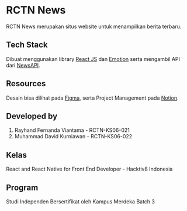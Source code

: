 # RCTN News

RCTN News merupakan situs website untuk menampilkan berita terbaru.

## Tech Stack

Dibuat menggunakan library [React JS](https://reactjs.org/) dan [Emotion](https://emotion.sh/docs/introduction) serta mengambil API dari [NewsAPI](https://newsapi.org/).

## Resources

Desain bisa dilihat pada [Figma](https://www.figma.com/file/Ps0ucPC1PYskRu0TZxxKbL/Final-Project-1?node-id=0%3A1), serta Project Management pada [Notion](https://kurniawanflix.notion.site/Final-Project-RCTN-Hacktiv8-b57a892f5b0f440395cb02d6984a5891).

## Developed by

1. Rayhand Fernanda Viantama - RCTN-KS06-021
2. Muhammad David Kurniawan - RCTN-KS06-022

## Kelas

React and React Native for Front End Developer - Hacktiv8 Indonesia

## Program

Studi Independen Bersertifikat oleh Kampus Merdeka Batch 3
